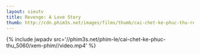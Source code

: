 ```yaml
---
layout: sieutv
title: Revenge: A Love Story
thumb: http://cdn.phim3s.net/images/films/thumb/cai-chet-ke-phuc-thu-revenge-a-love-story-2010.jpg
---
```

{% include jwpadv src='//phim3s.net/phim-le/cai-chet-ke-phuc-thu_5060/xem-phim//video.mp4' %}